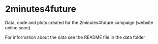 # 2minutes4future
Data, code and plots created for the 2minutes4future campaign (website online soon)

For information about the data see the README file in the data folder

